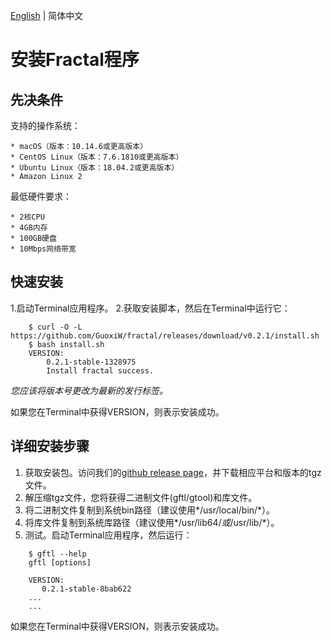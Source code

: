 [English](installation.md) | 简体中文

# 安装Fractal程序

## 先决条件
支持的操作系统：

    * macOS（版本：10.14.6或更高版本）
    * CentOS Linux（版本：7.6.1810或更高版本）
    * Ubuntu Linux（版本：18.04.2或更高版本）
    * Amazon Linux 2

最低硬件要求：

    * 2核CPU
    * 4GB内存
    * 100GB硬盘
    * 10Mbps网络带宽

## 快速安装
1.启动Terminal应用程序。
2.获取安装脚本，然后在Terminal中运行它：
```
    $ curl -O -L https://github.com/GuoxiW/fractal/releases/download/v0.2.1/install.sh
    $ bash install.sh
    VERSION:
        0.2.1-stable-1328975
        Install fractal success.
```
*您应该将版本号更改为最新的发行标签。*

如果您在Terminal中获得VERSION，则表示安装成功。

## 详细安装步骤
1. 获取安装包。访问我们的[github release page](https://github.com/GuoxiW/fractal/releases)，并下载相应平台和版本的tgz文件。
2. 解压缩tgz文件，您将获得二进制文件(gftl/gtool)和库文件。
3. 将二进制文件复制到系统bin路径（建议使用*/usr/local/bin/*）。
4. 将库文件复制到系统库路径（建议使用*/usr/lib64/*或*/usr/lib/*）。
5. 测试。启动Terminal应用程序，然后运行：
```
    $ gftl --help
    gftl [options]
    
    VERSION:
       0.2.1-stable-8bab622
    ...
    ...
```
如果您在Terminal中获得VERSION，则表示安装成功。